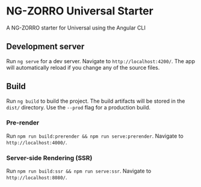 # NG-ZORRO Universal Starter

A NG-ZORRO starter for Universal using the Angular CLI

## Development server

Run `ng serve` for a dev server. Navigate to `http://localhost:4200/`. The app will automatically reload if you change any of the source files.

## Build

Run `ng build` to build the project. The build artifacts will be stored in the `dist/` directory. Use the `--prod` flag for a production build.

### Pre-render

Run `npm run build:prerender && npm run serve:prerender`. Navigate to `http://localhost:4000/`.

### Server-side Rendering (SSR)

Run `npm run build:ssr && npm run serve:ssr`. Navigate to `http://localhost:8080/`.
